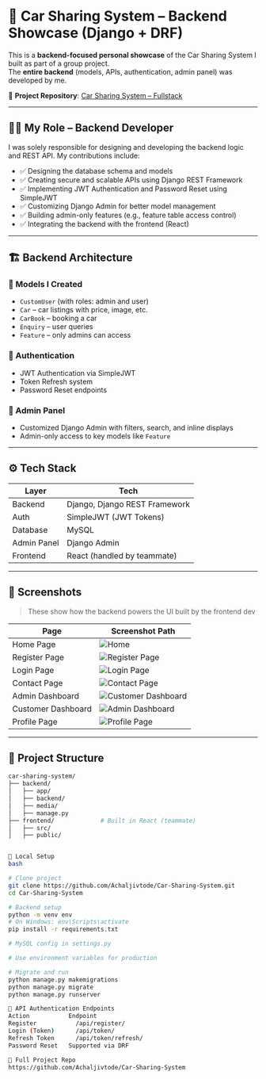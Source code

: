 # 🚗 Car Sharing System – Backend Showcase (Django + DRF)

This is a **backend-focused personal showcase** of the Car Sharing System I built as part of a group project.  
The **entire backend** (models, APIs, authentication, admin panel) was developed by me.

🔗 **Project Repository**: [Car Sharing System – Fullstack](https://github.com/Achaljivtode/Car-Sharing-System)

---

## 🧑‍💻 My Role – Backend Developer

I was solely responsible for designing and developing the backend logic and REST API. My contributions include:

- ✅ Designing the database schema and models
- ✅ Creating secure and scalable APIs using Django REST Framework
- ✅ Implementing JWT Authentication and Password Reset using SimpleJWT
- ✅ Customizing Django Admin for better model management
- ✅ Building admin-only features (e.g., feature table access control)
- ✅ Integrating the backend with the frontend (React)

---

## 🏗️ Backend Architecture

### 🔹 Models I Created
- `CustomUser` (with roles: admin and user)
- `Car` – car listings with price, image, etc.
- `CarBook` – booking a car
- `Enquiry` – user queries
- `Feature` – only admins can access

### 🔹 Authentication
- JWT Authentication via SimpleJWT
- Token Refresh system
- Password Reset endpoints

### 🔹 Admin Panel
- Customized Django Admin with filters, search, and inline displays
- Admin-only access to key models like `Feature`

---

## ⚙️ Tech Stack

| Layer        | Tech                          |
|--------------|-------------------------------|
| Backend      | Django, Django REST Framework |
| Auth         | SimpleJWT (JWT Tokens)        |
| Database     | MySQL                         |
| Admin Panel  | Django Admin                  |
| Frontend     | React (handled by teammate)   |

---

## 📸 Screenshots

> These show how the backend powers the UI built by the frontend dev

| Page              | Screenshot Path |
|-------------------|------------------|
| Home Page         | ![Home](frontend/Resources/screenshots/homepage.png) |
| Register Page     | ![Register Page](frontend/Resources/screenshots/register_page.png) |
| Login Page        | ![Login Page](frontend/Resources/screenshots/login_page.png) |
| Contact Page      | ![Contact Page](frontend/Resources/screenshots/contact_page.png)|
| Admin Dashboard   | ![Customer Dashboard](frontend/Resources/screenshots/customer_dashboard.png)|
| Customer Dashboard| ![Admin Dashboard](frontend/Resources/screenshots/admin_dashboard.png)|
| Profile Page      | ![Profile Page](frontend/Resources/screenshots/profile_page.png)|

---

## 📂 Project Structure

```bash
car-sharing-system/
├── backend/
│   ├── app/
│   ├── backend/
│   ├── media/         
│   ├── manage.py
├── frontend/             # Built in React (teammate)
│   ├── src/
│   ├── public/


🚀 Local Setup
bash

# Clone project
git clone https://github.com/Achaljivtode/Car-Sharing-System.git
cd Car-Sharing-System

# Backend setup
python -m venv env
# On Windows: env\Scripts\activate
pip install -r requirements.txt

# MySQL config in settings.py

# Use environment variables for production

# Migrate and run
python manage.py makemigrations
python manage.py migrate
python manage.py runserver

📌 API Authentication Endpoints
Action	         Endpoint
Register	       /api/register/
Login (Token)	   /api/token/
Refresh Token	   /api/token/refresh/
Password Reset	 Supported via DRF

🔗 Full Project Repo
https://github.com/Achaljivtode/Car-Sharing-System

